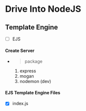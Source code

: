# Drive Into NodeJS

## Template Engine

- [ ] EJS

#### Create Server 
- > package
    01. express
    02. mogan 
    03. nodemon (dev)

#### EJS Template Engine Files
- [x] index.js


